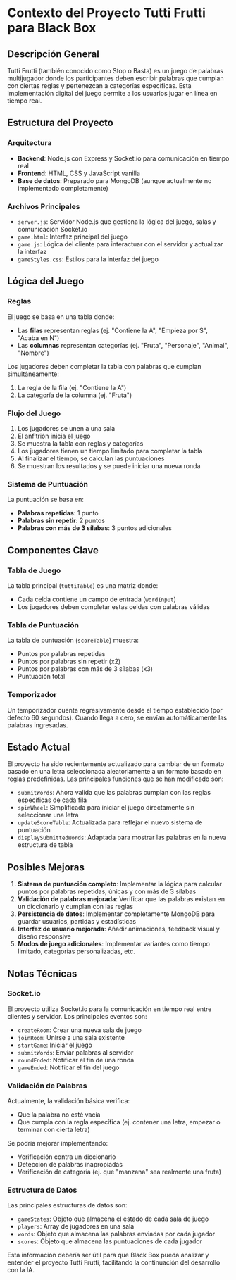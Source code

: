 # Contexto del Proyecto Tutti Frutti para Black Box

## Descripción General

Tutti Frutti (también conocido como Stop o Basta) es un juego de palabras multijugador donde los participantes deben escribir palabras que cumplan con ciertas reglas y pertenezcan a categorías específicas. Esta implementación digital del juego permite a los usuarios jugar en línea en tiempo real.

## Estructura del Proyecto

### Arquitectura

- **Backend**: Node.js con Express y Socket.io para comunicación en tiempo real
- **Frontend**: HTML, CSS y JavaScript vanilla
- **Base de datos**: Preparado para MongoDB (aunque actualmente no implementado completamente)

### Archivos Principales

- `server.js`: Servidor Node.js que gestiona la lógica del juego, salas y comunicación Socket.io
- `game.html`: Interfaz principal del juego
- `game.js`: Lógica del cliente para interactuar con el servidor y actualizar la interfaz
- `gameStyles.css`: Estilos para la interfaz del juego

## Lógica del Juego

### Reglas

El juego se basa en una tabla donde:
- Las **filas** representan reglas (ej. "Contiene la A", "Empieza por S", "Acaba en N")
- Las **columnas** representan categorías (ej. "Fruta", "Personaje", "Animal", "Nombre")

Los jugadores deben completar la tabla con palabras que cumplan simultáneamente:
1. La regla de la fila (ej. "Contiene la A")
2. La categoría de la columna (ej. "Fruta")

### Flujo del Juego

1. Los jugadores se unen a una sala
2. El anfitrión inicia el juego
3. Se muestra la tabla con reglas y categorías
4. Los jugadores tienen un tiempo limitado para completar la tabla
5. Al finalizar el tiempo, se calculan las puntuaciones
6. Se muestran los resultados y se puede iniciar una nueva ronda

### Sistema de Puntuación

La puntuación se basa en:
- **Palabras repetidas**: 1 punto
- **Palabras sin repetir**: 2 puntos
- **Palabras con más de 3 sílabas**: 3 puntos adicionales

## Componentes Clave

### Tabla de Juego

La tabla principal (`tuttiTable`) es una matriz donde:
- Cada celda contiene un campo de entrada (`wordInput`)
- Los jugadores deben completar estas celdas con palabras válidas

### Tabla de Puntuación

La tabla de puntuación (`scoreTable`) muestra:
- Puntos por palabras repetidas
- Puntos por palabras sin repetir (x2)
- Puntos por palabras con más de 3 sílabas (x3)
- Puntuación total

### Temporizador

Un temporizador cuenta regresivamente desde el tiempo establecido (por defecto 60 segundos). Cuando llega a cero, se envían automáticamente las palabras ingresadas.

## Estado Actual

El proyecto ha sido recientemente actualizado para cambiar de un formato basado en una letra seleccionada aleatoriamente a un formato basado en reglas predefinidas. Las principales funciones que se han modificado son:

- `submitWords`: Ahora valida que las palabras cumplan con las reglas específicas de cada fila
- `spinWheel`: Simplificada para iniciar el juego directamente sin seleccionar una letra
- `updateScoreTable`: Actualizada para reflejar el nuevo sistema de puntuación
- `displaySubmittedWords`: Adaptada para mostrar las palabras en la nueva estructura de tabla

## Posibles Mejoras

1. **Sistema de puntuación completo**: Implementar la lógica para calcular puntos por palabras repetidas, únicas y con más de 3 sílabas
2. **Validación de palabras mejorada**: Verificar que las palabras existan en un diccionario y cumplan con las reglas
3. **Persistencia de datos**: Implementar completamente MongoDB para guardar usuarios, partidas y estadísticas
4. **Interfaz de usuario mejorada**: Añadir animaciones, feedback visual y diseño responsive
5. **Modos de juego adicionales**: Implementar variantes como tiempo limitado, categorías personalizadas, etc.

## Notas Técnicas

### Socket.io

El proyecto utiliza Socket.io para la comunicación en tiempo real entre clientes y servidor. Los principales eventos son:

- `createRoom`: Crear una nueva sala de juego
- `joinRoom`: Unirse a una sala existente
- `startGame`: Iniciar el juego
- `submitWords`: Enviar palabras al servidor
- `roundEnded`: Notificar el fin de una ronda
- `gameEnded`: Notificar el fin del juego

### Validación de Palabras

Actualmente, la validación básica verifica:
- Que la palabra no esté vacía
- Que cumpla con la regla específica (ej. contener una letra, empezar o terminar con cierta letra)

Se podría mejorar implementando:
- Verificación contra un diccionario
- Detección de palabras inapropiadas
- Verificación de categoría (ej. que "manzana" sea realmente una fruta)

### Estructura de Datos

Las principales estructuras de datos son:

- `gameStates`: Objeto que almacena el estado de cada sala de juego
- `players`: Array de jugadores en una sala
- `words`: Objeto que almacena las palabras enviadas por cada jugador
- `scores`: Objeto que almacena las puntuaciones de cada jugador

Esta información debería ser útil para que Black Box pueda analizar y entender el proyecto Tutti Frutti, facilitando la continuación del desarrollo con la IA.
